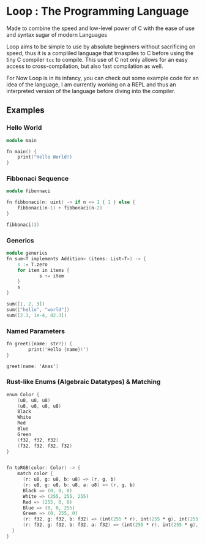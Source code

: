 # Loop : The Programming Language 
Made to combine the speed and low-level power of C with the ease of use and syntax sugar of modern Languages

Loop aims to be simple to use by absolute beginners without sacrificing on speed, thus it is a compliled language that trnaspiles to C before using the tiny C compiler `tcc` to compile.
This use of C not only allows for an easy access to cross-compilation, but also fast compilation as well.

For Now Loop is in its infancy, you can check out some example code for an idea of the language, I am currently working on a REPL and thus an interpreted version of the language before
diving into the compiler.

## Examples

### Hello World

```v
module main

fn main() {
    print("Hello World!)
}
```
### Fibbonaci Sequence

```v
module fibonnaci

fn fibbonaci(n: uint) -> if n <= 1 { 1 } else {
    fibbonaci(n-1) + fibbonaci(n-2)
}

fibbonaci(3)
```

### Generics

```v
module generics
fn sum<T implements Addition> (items: List<T>) -> {
    s := T.zero 
    for item in items {
            s += item
    }
    s
}

sum([1, 2, 3])
sum(["hello", "world"])
sum([2.3, 1e-4, 82.3])
```

### Named Parameters

```v
fn greet({name: str?}) {
        print('Hello {name}!')
}

greet(name: 'Anas')
```

### Rust-like Enums (Algebraic Datatypes) & Matching

```v
enum Color {
    (u8, u8, u8)
    (u8, u8, u8, u8)
    Black
    White
    Red
    Blue
    Green
    (f32, f32, f32)
    (f32, f32, f32, f32)
}


fn toRGB(color: Color) -> {
    match color {
      (r: u8, g: u8, b: u8) => (r, g, b)
      (r: u8, g: u8, b: u8, a: u8) => (r, g, b)
      Black => (0, 0, 0)
      White => (255, 255, 255)
      Red => (255, 0, 0)
      Blue => (0, 0, 255)
      Green => (0, 255, 0)
      (r: f32, g: f32, b: f32) => (int(255 * r), int(255 * g), int(255 * b))
      (r: f32, g: f32, b: f32, a: f32) => (int(255 * r), int(255 * g), int(255 * b))
  }
}

```
             
